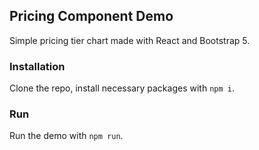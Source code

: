 ## Pricing Component Demo
Simple pricing tier chart made with React and Bootstrap 5.

### Installation
Clone the repo, install necessary packages with `npm i`.

### Run
Run the demo with `npm run`.
